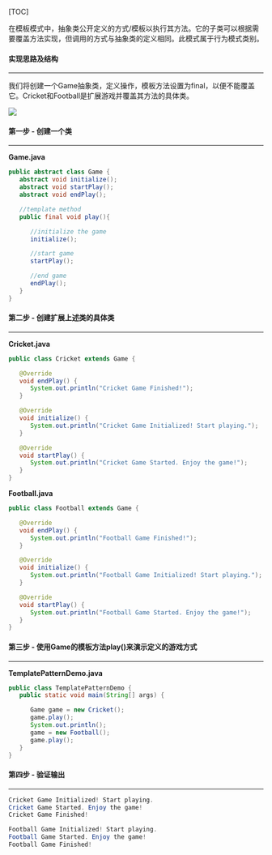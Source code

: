 [TOC]

在模板模式中，抽象类公开定义的方式/模板以执行其方法。它的子类可以根据需要覆盖方法实现，但调用的方式与抽象类的定义相同。此模式属于行为模式类别。

####  实现思路及结构

---

我们将创建一个Game抽象类，定义操作，模板方法设置为final，以便不能覆盖它。Cricket和Football是扩展游戏并覆盖其方法的具体类。

![](http://qingbooks.oss-cn-beijing.aliyuncs.com/projects/java_design_pattern/157bc101723b0c9c.png)

####  第一步 - 创建一个类

---

**Game.java**

```java
public abstract class Game {
   abstract void initialize();
   abstract void startPlay();
   abstract void endPlay();

   //template method
   public final void play(){

      //initialize the game
      initialize();

      //start game
      startPlay();

      //end game
      endPlay();
   }
}
```

####  第二步 - 创建扩展上述类的具体类

---

**Cricket.java**

```java
public class Cricket extends Game {

   @Override
   void endPlay() {
      System.out.println("Cricket Game Finished!");
   }

   @Override
   void initialize() {
      System.out.println("Cricket Game Initialized! Start playing.");
   }

   @Override
   void startPlay() {
      System.out.println("Cricket Game Started. Enjoy the game!");
   }
}
```

**Football.java**

```java
public class Football extends Game {

   @Override
   void endPlay() {
      System.out.println("Football Game Finished!");
   }

   @Override
   void initialize() {
      System.out.println("Football Game Initialized! Start playing.");
   }

   @Override
   void startPlay() {
      System.out.println("Football Game Started. Enjoy the game!");
   }
}
```

#### 第三步 - 使用Game的模板方法play()来演示定义的游戏方式

---

**TemplatePatternDemo.java**

```java
public class TemplatePatternDemo {
   public static void main(String[] args) {

      Game game = new Cricket();
      game.play();
      System.out.println();
      game = new Football();
      game.play();		
   }
}
```

#### 第四步 - 验证输出

---

```java
Cricket Game Initialized! Start playing.
Cricket Game Started. Enjoy the game!
Cricket Game Finished!

Football Game Initialized! Start playing.
Football Game Started. Enjoy the game!
Football Game Finished!
```
